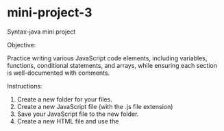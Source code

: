 # mini-project-3
Syntax-java mini project

Objective:

Practice writing various JavaScript code elements, including variables, functions, conditional statements, and arrays, while ensuring each section is well-documented with comments.

Instructions:


1.    Create a new folder for your files.
2.    Create a new JavaScript file (with the .js file extension)
3.    Save your JavaScript file to the new folder.
4.    Create a new HTML file and use the <script> tags to link the JavaScript file to this HTML file.
5.    Save the HTML file to the new folder.
6.    Write some JavaScript to practice creating:

Variables declared with var, let and const of different data types.
Named, anonymous and built in functions  
If/ else and switch conditional statements
Arrays of different data types
Loops through an array 
7.    Ensure that your have provided a comment to describe each section of your practice code examples.
